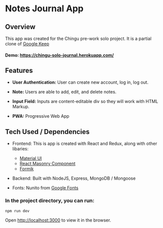 # Notes Journal App

## Overview

This app was created for the Chingu pre-work solo project. It is a partial clone of [Google Keep](https://keep.google.com/)

#### Demo: https://chingu-solo-journal.herokuapp.com/

## Features

- **User Authentication:** User can create new account, log in, log out.

- **Note:** Users are able to add, edit, and delete notes.

- **Input Field:** Inputs are content-editable div so they will work with HTML Markup.

- **PWA:** Progressive Web App

## Tech Used / Dependencies

- Frontend: This is app is created with React and Redux, along with other libaries:

  - [Material UI](https://material-ui.com/)
  - [React Masonry Component](https://www.npmjs.com/package/react-masonry-component)
  - [Formik](https://jaredpalmer.com/formik)

- Backend: Built with NodeJS, Express, MongoDB / Mongoose

- Fonts: Nunito from [Google Fonts](https://fonts.google.com/)

### In the project directory, you can run:

`npm run dev`

Open [http://localhost:3000](http://localhost:3000) to view it in the browser.
